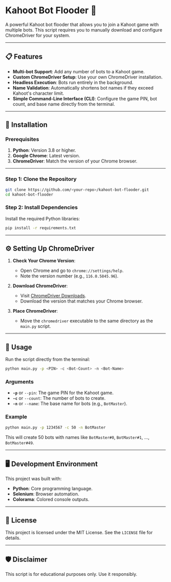 # Kahoot Bot Flooder 🎉

A powerful Kahoot bot flooder that allows you to join a Kahoot game with multiple bots. This script requires you to manually download and configure ChromeDriver for your system.

---

## 📋 Features

- **Multi-bot Support**: Add any number of bots to a Kahoot game.
- **Custom ChromeDriver Setup**: Use your own ChromeDriver installation.
- **Headless Execution**: Bots run entirely in the background.
- **Name Validation**: Automatically shortens bot names if they exceed Kahoot's character limit.
- **Simple Command-Line Interface (CLI)**: Configure the game PIN, bot count, and base name directly from the terminal.

---

## 🚀 Installation

### Prerequisites

1. **Python**: Version 3.8 or higher.
2. **Google Chrome**: Latest version.
3. **ChromeDriver**: Match the version of your Chrome browser.

---

### Step 1: Clone the Repository

```bash
git clone https://github.com/<your-repo>/kahoot-bot-flooder.git
cd kahoot-bot-flooder
```

### Step 2: Install Dependencies

Install the required Python libraries:
```bash
pip install -r requirements.txt
```

---

## ⚙️ Setting Up ChromeDriver

1. **Check Your Chrome Version**:
   - Open Chrome and go to `chrome://settings/help`.
   - Note the version number (e.g., `116.0.5845.96`).

2. **Download ChromeDriver**:
   - Visit [ChromeDriver Downloads](https://chromedriver.chromium.org/downloads).
   - Download the version that matches your Chrome browser.

3. **Place ChromeDriver**:
   - Move the `chromedriver` executable to the same directory as the `main.py` script.

---

## 🔧 Usage

Run the script directly from the terminal:

```bash
python main.py -p <PIN> -c <Bot-Count> -n <Bot-Name>
```

### Arguments

- **`-p`** or `--pin`: The game PIN for the Kahoot game.
- **`-c`** or `--count`: The number of bots to create.
- **`-n`** or `--name`: The base name for bots (e.g., `BotMaster`).

### Example

```bash
python main.py -p 1234567 -c 50 -n BotMaster
```

This will create 50 bots with names like `BotMaster#0`, `BotMaster#1`, ..., `BotMaster#49`.

---

## 🖥️ Development Environment

This project was built with:

- **Python**: Core programming language.
- **Selenium**: Browser automation.
- **Colorama**: Colored console outputs.

---

## 📜 License

This project is licensed under the MIT License. See the `LICENSE` file for details.

---

## 🛡️ Disclaimer

This script is for educational purposes only. Use it responsibly.